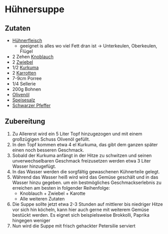 # Hühnersuppe
## Zutaten
- [Hühnerfleisch](../Hochwertige%20Rohstoffe/Hühnerfleisch.md)
	- geeignet is alles wo viel Fett dran ist -> Unterkeulen, Oberkeulen, Flügel
- 2 Zehen [Knoblauch](../Hochwertige%20Rohstoffe/Knoblauch.md)
- 2 [Zwiebel](../Hochwertige%20Rohstoffe/Zwiebel.md)
- 1/2 [Kurkuma](../Hochwertige%20Rohstoffe/Kurkuma.md)
- 2 [Karrotten](../Hochwertige%20Rohstoffe/Karrotte.md)
- 7-9cm Porree
- 1/4 Sellerie
- 200g Bohnen
- [Olivenöl](../Hochwertige%20Rohstoffe/Olivenöl.md)
- [Speisesalz](../Hochwertige%20Rohstoffe/Speisesalz.md)
- [Schwarzer Pfeffer](../Hochwertige%20Rohstoffe/Schwarzer%20Pfeffer.md)



## Zubereitung
1. Zu Allererst wird ein 5 Liter Topf hinzugezogen und mit einem großzügigen Schuss Olivenöl gefüllt.
2. In den Topf kommen etwa 4 el Kurkuma, das gibt dem ganzen später einen noch besseren Geschmack.
3. Sobald der Kurkuma anfängt in der Hitze zu schwitzen und seinen unverwechselbaren Geschmack freizusetzen werden etwa 3 Liter Wasser hinzugefügt.
4. In das Wasser werden die sorgfältig gewaschenen Kühnerteile gelegt.
5. Während das Wasser heiß wird wird das Gemüse geschält und in das Wasser hinzu gegeben. um ein bestmögliches Geschmackserlebnis zu erreichen am besten in folgender Reihenfolge:
	- Knoblauch + Zwiebel + Karotte
	- Alle weiteren Zutaten
6. Die Suppe sollte jetzt etwa 2-3 Stunden auf mittlerer bis niedriger Hitze vor sich hin köcheln, kann hier auch gerne mit weiterem Gemüse bestückt werden. Es eignet sich beispielsweise Brokkolli, Paprika hingegen weniger
7. Nun wird die Suppe mit frisch gehackter Petersilie serviert